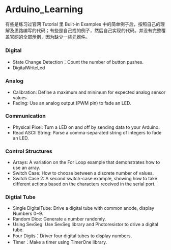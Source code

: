 # Arduino_Learning
有些是练习过官网 Tutorial 里 Bulit-in Examples 中的简单例子后，按照自己的理解及思路编写的代码；有些是自己找的例子，然后自己实现的代码。并没有完整覆盖官网的全部示例，因为缺少一些元器件。


### Digital

+ State Change Detection：Count the number of button pushes.
+ DigitalWriteLed


### Analog

+ Calibration: Define a maximum and minimum for expected analog sensor values.
+ Fading: Use an analog output (PWM pin) to fade an LED.


### Communication

+ Physical Pixel: Turn a LED on and off by sending data to your Arduino.
+ Read ASCII String: Parse a comma-separated string of integers to fade an LED.

### Control Structures
+ Arrays: A variation on the For Loop example that demonstrates how to use an array.
+ Switch Case: How to choose between a discrete number of values.
+ Switch Case 2: A second switch-case example, showing how to take different actions based on the characters received in the serial port.


### Digtial Tube
+ Single DigitalTube: Drive a digital tube with common anode, display Numbers 0~9.
+ Random Dice: Generate a number randomly.
+ Using SevSeg: Use SevSeg library and Photoresistor to drive a digital tube.
+ Four Digits：Driver four digital tubes to display numbers.
+ Timer：Make a timer using TimerOne library.
